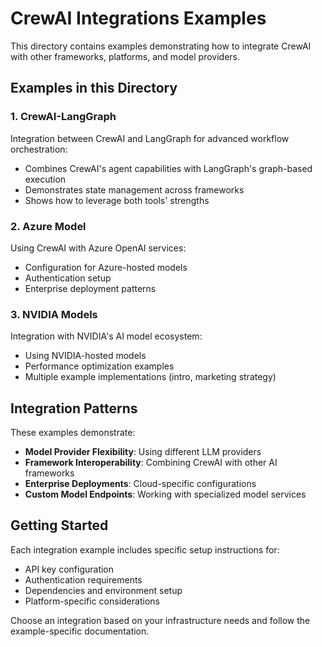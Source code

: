 # CrewAI Integrations Examples

This directory contains examples demonstrating how to integrate CrewAI with other frameworks, platforms, and model providers.

## Examples in this Directory

### 1. CrewAI-LangGraph
Integration between CrewAI and LangGraph for advanced workflow orchestration:
- Combines CrewAI's agent capabilities with LangGraph's graph-based execution
- Demonstrates state management across frameworks
- Shows how to leverage both tools' strengths

### 2. Azure Model
Using CrewAI with Azure OpenAI services:
- Configuration for Azure-hosted models
- Authentication setup
- Enterprise deployment patterns

### 3. NVIDIA Models
Integration with NVIDIA's AI model ecosystem:
- Using NVIDIA-hosted models
- Performance optimization examples
- Multiple example implementations (intro, marketing strategy)

## Integration Patterns

These examples demonstrate:
- **Model Provider Flexibility**: Using different LLM providers
- **Framework Interoperability**: Combining CrewAI with other AI frameworks
- **Enterprise Deployments**: Cloud-specific configurations
- **Custom Model Endpoints**: Working with specialized model services

## Getting Started

Each integration example includes specific setup instructions for:
- API key configuration
- Authentication requirements
- Dependencies and environment setup
- Platform-specific considerations

Choose an integration based on your infrastructure needs and follow the example-specific documentation.
